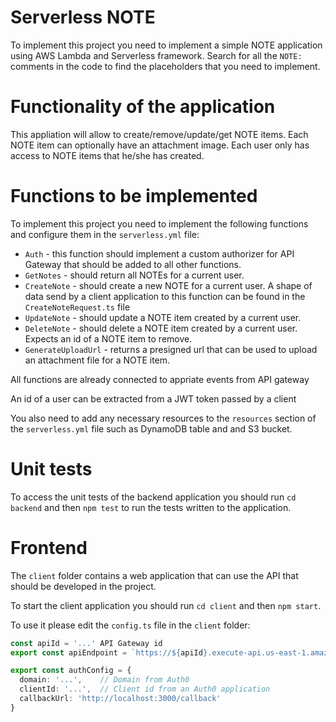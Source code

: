 # Serverless NOTE

To implement this project you need to implement a simple NOTE application using AWS Lambda and Serverless framework. Search for all the `NOTE:` comments in the code to find the placeholders that you need to implement.

# Functionality of the application

This appliation will allow to create/remove/update/get NOTE items. Each NOTE item can optionally have an attachment image. Each user only has access to NOTE items that he/she has created. 

# Functions to be implemented

To implement this project you need to implement the following functions and configure them in the `serverless.yml` file:

* `Auth` - this function should implement a custom authorizer for API Gateway that should be added to all other functions.
* `GetNotes` - should return all NOTEs for a current user. 
* `CreateNote` - should create a new NOTE for a current user. A shape of data send by a client application to this function can be found in the `CreateNoteRequest.ts` file
* `UpdateNote` - should update a NOTE item created by a current user.
* `DeleteNote` - should delete a NOTE item created by a current user. Expects an id of a NOTE item to remove.
* `GenerateUploadUrl` - returns a presigned url that can be used to upload an attachment file for a NOTE item. 

All functions are already connected to appriate events from API gateway

An id of a user can be extracted from a JWT token passed by a client

You also need to add any necessary resources to the `resources` section of the `serverless.yml` file such as DynamoDB table and and S3 bucket.

# Unit tests

To access the unit tests of the backend application you should run `cd backend` and then `npm test` to run the 
tests written to the application.

# Frontend

The `client` folder contains a web application that can use the API that should be developed in the project.

To start the client application you should run `cd client` and then `npm start`.

To use it please edit the `config.ts` file in the `client` folder:

```ts
const apiId = '...' API Gateway id
export const apiEndpoint = `https://${apiId}.execute-api.us-east-1.amazonaws.com/dev`

export const authConfig = {
  domain: '...',    // Domain from Auth0
  clientId: '...',  // Client id from an Auth0 application
  callbackUrl: 'http://localhost:3000/callback'
}
```